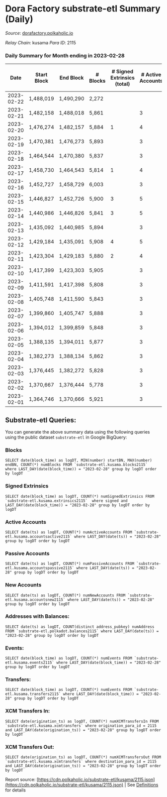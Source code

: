 # Dora Factory substrate-etl Summary (Daily)

_Source_: [dorafactory.polkaholic.io](https://dorafactory.polkaholic.io)

*Relay Chain*: kusama
*Para ID*: 2115



### Daily Summary for Month ending in 2023-02-28


| Date | Start Block | End Block | # Blocks | # Signed Extrinsics (total) | # Active Accounts | # Passive | # New | # Addresses with Balances | # Events | # Transfers | # XCM Transfers In | # XCM Transfers Out | Issues | 
| ---- | ----------- | --------- | -------- | --------------------------- | ----------------- | --------- | ----- | ------------------------- | -------- | ----------- | ------------------ | ------------------- | ------ |
| 2023-02-22 | 1,488,019 | 1,490,290 | 2,272 |  |  |  |  | 372 | 4,545 |   |   |   |  |
| 2023-02-21 | 1,482,158 | 1,488,018 | 5,861 |  | 3 |  |  | 372 | 11,725 |   |   |   |  |
| 2023-02-20 | 1,476,274 | 1,482,157 | 5,884 | 1 | 4 | 1 |  | 372 | 11,778 | 1  |   |   |  |
| 2023-02-19 | 1,470,381 | 1,476,273 | 5,893 |  | 3 |  |  | 372 | 11,790 |   |   |   |  |
| 2023-02-18 | 1,464,544 | 1,470,380 | 5,837 |  | 3 |  |  | 372 | 11,677 |   |   |   |  |
| 2023-02-17 | 1,458,730 | 1,464,543 | 5,814 | 1 | 4 | 1 |  | 372 | 11,638 | 1  |   |   |  |
| 2023-02-16 | 1,452,727 | 1,458,729 | 6,003 |  | 3 |  |  | 372 | 12,009 |   |   |   |  |
| 2023-02-15 | 1,446,827 | 1,452,726 | 5,900 | 3 | 5 | 1 |  | 372 | 11,825 | 3  |   |   |  |
| 2023-02-14 | 1,440,986 | 1,446,826 | 5,841 | 3 | 5 | 1 |  | 372 | 11,706 | 3  |   |   |  |
| 2023-02-13 | 1,435,092 | 1,440,985 | 5,894 |  | 3 |  |  | 372 | 11,791 |   |   |   |  |
| 2023-02-12 | 1,429,184 | 1,435,091 | 5,908 | 4 | 5 | 1 |  | 372 | 11,848 | 4  |   |   |  |
| 2023-02-11 | 1,423,304 | 1,429,183 | 5,880 | 2 | 4 | 1 |  | 372 | 11,777 | 2  |   |   |  |
| 2023-02-10 | 1,417,399 | 1,423,303 | 5,905 |  | 3 |  |  | 372 | 11,813 |   |   |   |  |
| 2023-02-09 | 1,411,591 | 1,417,398 | 5,808 |  | 3 |  |  | 372 | 11,619 |   |   |   |  |
| 2023-02-08 | 1,405,748 | 1,411,590 | 5,843 |  | 3 |  |  | 372 | 11,690 |   |   |   |  |
| 2023-02-07 | 1,399,860 | 1,405,747 | 5,888 |  | 3 |  |  | 372 | 11,779 |   |   |   |  |
| 2023-02-06 | 1,394,012 | 1,399,859 | 5,848 |  | 3 |  |  | 372 | 11,699 |   |   |   |  |
| 2023-02-05 | 1,388,135 | 1,394,011 | 5,877 |  | 3 |  |  | 372 | 11,757 |   |   |   |  |
| 2023-02-04 | 1,382,273 | 1,388,134 | 5,862 |  | 3 |  |  | 372 | 11,728 |   |   |   |  |
| 2023-02-03 | 1,376,445 | 1,382,272 | 5,828 |  | 3 |  |  | 372 | 11,659 |   |   |   |  |
| 2023-02-02 | 1,370,667 | 1,376,444 | 5,778 |  | 3 |  |  | 372 | 11,559 |   |   |   |  |
| 2023-02-01 | 1,364,746 | 1,370,666 | 5,921 |  | 3 |  |  | 372 | 11,845 |   |   |   |  |

## Substrate-etl Queries:
You can generate the above summary data using the following queries using the public dataset `substrate-etl` in Google BigQuery:


### Blocks
```
SELECT date(block_time) as logDT, MIN(number) startBN, MAX(number) endBN, COUNT(*) numBlocks FROM `substrate-etl.kusama.blocks2115`  where LAST_DAY(date(block_time)) = "2023-02-28" group by logDT order by logDT
```


### Signed Extrinsics
```
SELECT date(block_time) as logDT, COUNT(*) numSignedExtrinsics FROM `substrate-etl.kusama.extrinsics2115`  where signed and LAST_DAY(date(block_time)) = "2023-02-28" group by logDT order by logDT
```


### Active Accounts
```
SELECT date(ts) as logDT, COUNT(*) numActiveAccounts FROM `substrate-etl.kusama.accountsactive2115` where LAST_DAY(date(ts)) = "2023-02-28" group by logDT order by logDT
```


### Passive Accounts
```
SELECT date(ts) as logDT, COUNT(*) numPassiveAccounts FROM `substrate-etl.kusama.accountspassive2115` where LAST_DAY(date(ts)) = "2023-02-28" group by logDT order by logDT
```


### New Accounts
```
SELECT date(ts) as logDT, COUNT(*) numNewAccounts FROM `substrate-etl.kusama.accountsnew2115` where LAST_DAY(date(ts)) = "2023-02-28" group by logDT order by logDT
```


### Addresses with Balances:
```
SELECT date(ts) as logDT, COUNT(distinct address_pubkey) numAddress FROM `substrate-etl.polkadot.balances2115` where LAST_DAY(date(ts)) = "2023-02-28" group by logDT order by logDT
```


### Events:
```
SELECT date(block_time) as logDT, COUNT(*) numEvents FROM `substrate-etl.kusama.events2115` where LAST_DAY(date(block_time)) = "2023-02-28" group by logDT order by logDT
```


### Transfers:
```
SELECT date(block_time) as logDT, COUNT(*) numEvents FROM `substrate-etl.kusama.transfers2115` where LAST_DAY(date(block_time)) = "2023-02-28" group by logDT order by logDT
```


### XCM Transfers In:
```
SELECT date(origination_ts) as logDT, COUNT(*) numXCMTransfersIn FROM `substrate-etl.kusama.xcmtransfers` where origination_para_id = 2115 and LAST_DAY(date(origination_ts)) = "2023-02-28" group by logDT order by logDT
```


### XCM Transfers Out:
```
SELECT date(origination_ts) as logDT, COUNT(*) numXCMTransfersOut FROM `substrate-etl.kusama.xcmtransfers` where destination_para_id = 2115 and LAST_DAY(date(origination_ts)) = "2023-02-28" group by logDT order by logDT
```



Report source: [https://cdn.polkaholic.io/substrate-etl/kusama/2115.json](https://cdn.polkaholic.io/substrate-etl/kusama/2115.json) | See [Definitions](/DEFINITIONS.md) for details
